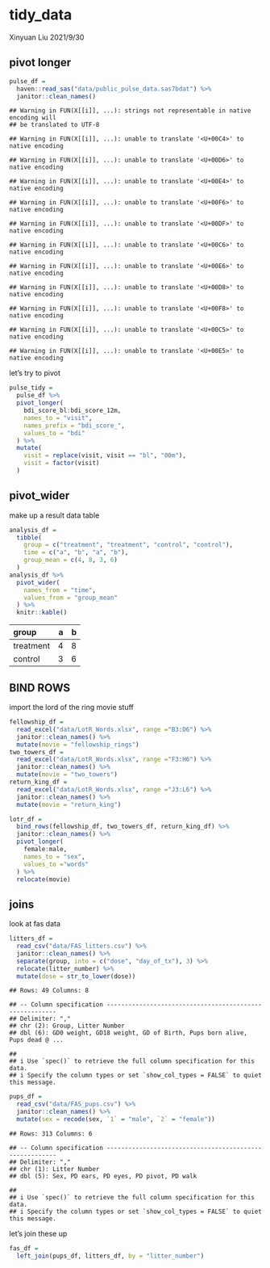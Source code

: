 tidy\_data
================
Xinyuan Liu
2021/9/30

## pivot longer

``` r
pulse_df =
  haven::read_sas("data/public_pulse_data.sas7bdat") %>% 
  janitor::clean_names()
```

    ## Warning in FUN(X[[i]], ...): strings not representable in native encoding will
    ## be translated to UTF-8

    ## Warning in FUN(X[[i]], ...): unable to translate '<U+00C4>' to native encoding

    ## Warning in FUN(X[[i]], ...): unable to translate '<U+00D6>' to native encoding

    ## Warning in FUN(X[[i]], ...): unable to translate '<U+00E4>' to native encoding

    ## Warning in FUN(X[[i]], ...): unable to translate '<U+00F6>' to native encoding

    ## Warning in FUN(X[[i]], ...): unable to translate '<U+00DF>' to native encoding

    ## Warning in FUN(X[[i]], ...): unable to translate '<U+00C6>' to native encoding

    ## Warning in FUN(X[[i]], ...): unable to translate '<U+00E6>' to native encoding

    ## Warning in FUN(X[[i]], ...): unable to translate '<U+00D8>' to native encoding

    ## Warning in FUN(X[[i]], ...): unable to translate '<U+00F8>' to native encoding

    ## Warning in FUN(X[[i]], ...): unable to translate '<U+00C5>' to native encoding

    ## Warning in FUN(X[[i]], ...): unable to translate '<U+00E5>' to native encoding

let’s try to pivot

``` r
pulse_tidy = 
  pulse_df %>% 
  pivot_longer(
    bdi_score_bl:bdi_score_12m,
    names_to = "visit", 
    names_prefix = "bdi_score_",
    values_to = "bdi"
  ) %>% 
  mutate(
    visit = replace(visit, visit == "bl", "00m"),
    visit = factor(visit)
  )
```

## pivot\_wider

make up a result data table

``` r
analysis_df = 
  tibble(
    group = c("treatment", "treatment", "control", "control"),
    time = c("a", "b", "a", "b"),
    group_mean = c(4, 8, 3, 6)
  )
analysis_df %>% 
  pivot_wider(
    names_from = "time",
    values_from = "group_mean"
  ) %>% 
  knitr::kable()
```

| group     |   a |   b |
|:----------|----:|----:|
| treatment |   4 |   8 |
| control   |   3 |   6 |

## BIND ROWS

import the lord of the ring movie stuff

``` r
fellowship_df = 
  read_excel("data/LotR_Words.xlsx", range ="B3:D6") %>% 
  janitor::clean_names() %>% 
  mutate(movie = "fellowship_rings")
two_towers_df = 
  read_excel("data/LotR_Words.xlsx", range ="F3:H6") %>% 
  janitor::clean_names() %>% 
  mutate(movie = "two_towers")
return_king_df = 
  read_excel("data/LotR_Words.xlsx", range ="J3:L6") %>% 
  janitor::clean_names() %>% 
  mutate(movie = "return_king")

lotr_df = 
  bind_rows(fellowship_df, two_towers_df, return_king_df) %>% 
  janitor::clean_names() %>% 
  pivot_longer(
    female:male,
    names_to = "sex",
    values_to ="words"
  ) %>% 
  relocate(movie)
```

## joins

look at fas data

``` r
litters_df = 
  read_csv("data/FAS_litters.csv") %>% 
  janitor::clean_names() %>% 
  separate(group, into = c("dose", "day_of_tx"), 3) %>% 
  relocate(litter_number) %>% 
  mutate(dose = str_to_lower(dose))
```

    ## Rows: 49 Columns: 8

    ## -- Column specification --------------------------------------------------------
    ## Delimiter: ","
    ## chr (2): Group, Litter Number
    ## dbl (6): GD0 weight, GD18 weight, GD of Birth, Pups born alive, Pups dead @ ...

    ## 
    ## i Use `spec()` to retrieve the full column specification for this data.
    ## i Specify the column types or set `show_col_types = FALSE` to quiet this message.

``` r
pups_df =
  read_csv("data/FAS_pups.csv") %>% 
  janitor::clean_names() %>% 
  mutate(sex = recode(sex, `1` = "male", `2` = "female"))
```

    ## Rows: 313 Columns: 6

    ## -- Column specification --------------------------------------------------------
    ## Delimiter: ","
    ## chr (1): Litter Number
    ## dbl (5): Sex, PD ears, PD eyes, PD pivot, PD walk

    ## 
    ## i Use `spec()` to retrieve the full column specification for this data.
    ## i Specify the column types or set `show_col_types = FALSE` to quiet this message.

let’s join these up

``` r
fas_df = 
  left_join(pups_df, litters_df, by = "litter_number")
```
